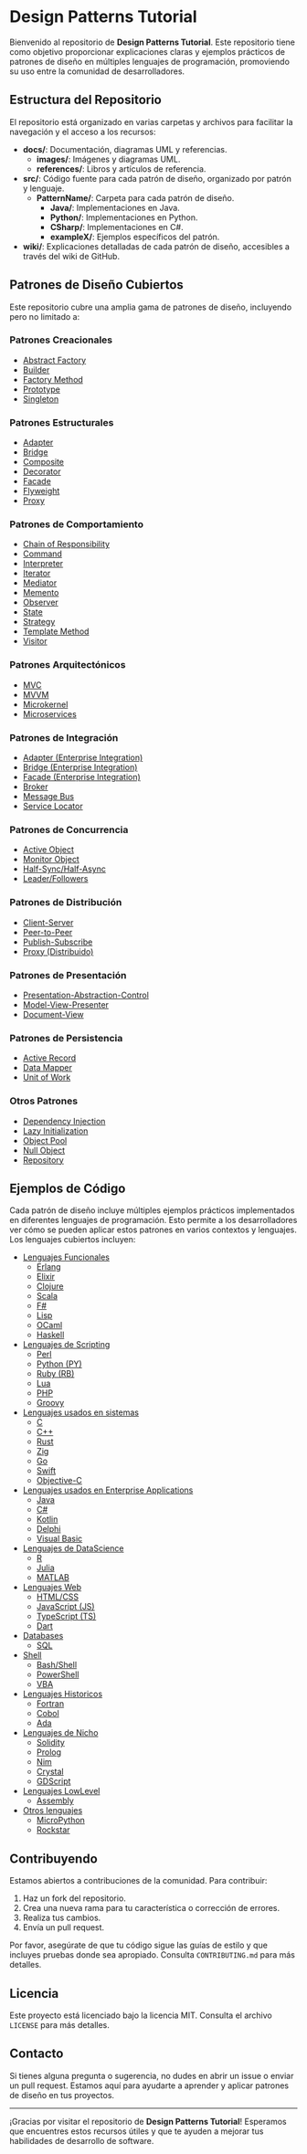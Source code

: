 # Design Patterns Tutorial

Bienvenido al repositorio de **Design Patterns Tutorial**. Este repositorio tiene como objetivo proporcionar explicaciones claras y ejemplos prácticos de patrones de diseño en múltiples lenguajes de programación, promoviendo su uso entre la comunidad de desarrolladores.

## Estructura del Repositorio

El repositorio está organizado en varias carpetas y archivos para facilitar la navegación y el acceso a los recursos:

- **docs/**: Documentación, diagramas UML y referencias.
  - **images/**: Imágenes y diagramas UML.
  - **references/**: Libros y artículos de referencia.
- **src/**: Código fuente para cada patrón de diseño, organizado por patrón y lenguaje.
  - **PatternName/**: Carpeta para cada patrón de diseño.
    - **Java/**: Implementaciones en Java.
    - **Python/**: Implementaciones en Python.
    - **CSharp/**: Implementaciones en C#.
    - **exampleX/**: Ejemplos específicos del patrón.
- **wiki/**: Explicaciones detalladas de cada patrón de diseño, accesibles a través del wiki de GitHub.

## Patrones de Diseño Cubiertos

Este repositorio cubre una amplia gama de patrones de diseño, incluyendo pero no limitado a:

### Patrones Creacionales
- [Abstract Factory](/src/wiki/AbstractFactory.md)
- [Builder](/src/wiki/Builder.md)
- [Factory Method](/src/wiki/FactoryMethod.md)
- [Prototype](/src/wiki/Prototype.md)
- [Singleton](/src/wiki/Singleton.md)

### Patrones Estructurales
- [Adapter](/src/wiki/Adapter.md)
- [Bridge](/src/wiki/Bridge.md)
- [Composite](/src/wiki/Composite.md)
- [Decorator](/src/wiki/Decorator.md)
- [Facade](/src/wiki/Facade.md)
- [Flyweight](/src/wiki/Flyweight.md)
- [Proxy](/src/wiki/Proxy.md)

### Patrones de Comportamiento
- [Chain of Responsibility](/src/wiki/ChainOfResponsibility.md)
- [Command](/src/wiki/Command.md)
- [Interpreter](/src/wiki/Interpreter.md)
- [Iterator](/src/wiki/Iterator.md)
- [Mediator](/src/wiki/Mediator.md)
- [Memento](/src/wiki/Memento.md)
- [Observer](/src/wiki/Observer.md)
- [State](/src/wiki/State.md)
- [Strategy](/src/wiki/Strategy.md)
- [Template Method](/src/wiki/TemplateMethod.md)
- [Visitor](/src/wiki/Visitor.md)

### Patrones Arquitectónicos
- [MVC](/src/wiki/MVC.md)
- [MVVM](/src/wiki/MVVM.md)
- [Microkernel](/src/wiki/Microkernel.md)
- [Microservices](/src/wiki/Microservices.md)

### Patrones de Integración
- [Adapter (Enterprise Integration)](/src/wiki/AdapterEnterpriseIntegration.md)
- [Bridge (Enterprise Integration)](/src/wiki/BridgeEnterpriseIntegration.md)
- [Facade (Enterprise Integration)](/src/wiki/FacadeEnterpriseIntegration.md)
- [Broker](/src/wiki/Broker.md)
- [Message Bus](/src/wiki/MessageBus.md)
- [Service Locator](/src/wiki/ServiceLocator.md)

### Patrones de Concurrencia
- [Active Object](/src/wiki/ActiveObject.md)
- [Monitor Object](/src/wiki/MonitorObject.md)
- [Half-Sync/Half-Async](/src/wiki/HalfSyncHalfAsync.md)
- [Leader/Followers](/src/wiki/LeaderFollowers.md)

### Patrones de Distribución
- [Client-Server](/src/wiki/ClientServer.md)
- [Peer-to-Peer](/src/wiki/PeerToPeer.md)
- [Publish-Subscribe](/src/wiki/PublishSubscribe.md)
- [Proxy (Distribuido)](/src/wiki/ProxyDistribuido.md)

### Patrones de Presentación
- [Presentation-Abstraction-Control](/src/wiki/PresentationAbstractionControl.md)
- [Model-View-Presenter](/src/wiki/ModelViewPresenter.md)
- [Document-View](/src/wiki/DocumentView.md)

### Patrones de Persistencia
- [Active Record](/src/wiki/ActiveRecord.md)
- [Data Mapper](/src/wiki/DataMapper.md)
- [Unit of Work](/src/wiki/UnitOfWork.md)

### Otros Patrones
- [Dependency Injection](/src/wiki/DependencyInjection.md)
- [Lazy Initialization](/src/wiki/LazyInitialization.md)
- [Object Pool](/src/wiki/ObjectPool.md)
- [Null Object](/src/wiki/NullObject.md)
- [Repository](/src/wiki/Repository.md)

## Ejemplos de Código

Cada patrón de diseño incluye múltiples ejemplos prácticos implementados en diferentes lenguajes de programación. Esto permite a los desarrolladores ver cómo se pueden aplicar estos patrones en varios contextos y lenguajes. Los lenguajes cubiertos incluyen:

- [Lenguajes Funcionales](src/Functional)
  - [Erlang](src/Functional/Erlang)
  - [Elixir](src/Functional/Elixir)
  - [Clojure](src/Functional/Clojure)
  - [Scala](src/Functional/Scala)
  - [F#](src/Functional/FSharp)
  - [Lisp](src/Functional/Lisp)
  - [OCaml](src/Functional/OCaml)
  - [Haskell](src/Functional/Haskell)
- [Lenguajes de Scripting](src/Scripting)
  - [Perl](src/Scripting/Perl)
  - [Python (PY)](src/Scripting/PythonPY)
  - [Ruby (RB)](src/Scripting/RubyRB)
  - [Lua](src/Scripting/Lua)
  - [PHP](src/Scripting/PHP)
  - [Groovy](src/Scripting/Groovy)
- [Lenguajes usados en sistemas](src/Systems)
  - [C](src/Systems/C)
  - [C++](src/Systems/C++)
  - [Rust](src/Systems/Rust)
  - [Zig](src/Systems/Zig)
  - [Go](src/Systems/Go)
  - [Swift](src/Systems/Swift)
  - [Objective-C](src/Systems/Objective-C)
- [Lenguajes usados en Enterprise Applications](src/Enterprise)
  - [Java](src/Enterprise/Java)
  - [C#](src/Enterprise/CSharp)
  - [Kotlin](src/Enterprise/Kotlin)
  - [Delphi](src/Enterprise/Delphi)
  - [Visual Basic](src/Enterprise/VisualBasic)
- [Lenguajes de DataScience](src/DataScience)
  - [R](src/DataScience/R)
  - [Julia](src/DataScience/Julia)
  - [MATLAB](src/DataScience/MATLAB)
- [Lenguajes Web](src/Web)
  - [HTML/CSS](src/Web/HTMLCSS)
  - [JavaScript (JS)](src/Web/JavaScriptJS)
  - [TypeScript (TS)](src/Web/TypeScriptTS)
  - [Dart](src/Web/Dart)
- [Databases](src/Databases)
  - [SQL](src/Databases/SQL)
- [Shell](src/Shell)
  - [Bash/Shell](src/Shell/BashShell)
  - [PowerShell](src/Shell/PowerShell)
  - [VBA](src/Shell/VBA)
- [Lenguajes Historicos](src/Historical)
  - [Fortran](src/Historical/Fortran)
  - [Cobol](src/Historical/Cobol)
  - [Ada](src/Historical/Ada)
- [Lenguajes de Nicho](src/Niche)
  - [Solidity](src/Niche/Solidity)
  - [Prolog](src/Niche/Prolog)
  - [Nim](src/Niche/Nim)
  - [Crystal](src/Niche/Crystal)
  - [GDScript](src/Niche/GDScript)
- [Lenguajes LowLevel](src/LowLevel)
  - [Assembly](src/LowLevel/Assembly)
- [Otros lenguajes](src/Other)
  - [MicroPython](src/Other/MicroPython)
  - [Rockstar](src/Other/Rockstar)

## Contribuyendo

Estamos abiertos a contribuciones de la comunidad. Para contribuir:

1. Haz un fork del repositorio.
2. Crea una nueva rama para tu característica o corrección de errores.
3. Realiza tus cambios.
4. Envía un pull request.

Por favor, asegúrate de que tu código sigue las guías de estilo y que incluyes pruebas donde sea apropiado. Consulta `CONTRIBUTING.md` para más detalles.

## Licencia

Este proyecto está licenciado bajo la licencia MIT. Consulta el archivo `LICENSE` para más detalles.

## Contacto

Si tienes alguna pregunta o sugerencia, no dudes en abrir un issue o enviar un pull request. Estamos aquí para ayudarte a aprender y aplicar patrones de diseño en tus proyectos.

---

¡Gracias por visitar el repositorio de **Design Patterns Tutorial**! Esperamos que encuentres estos recursos útiles y que te ayuden a mejorar tus habilidades de desarrollo de software.
